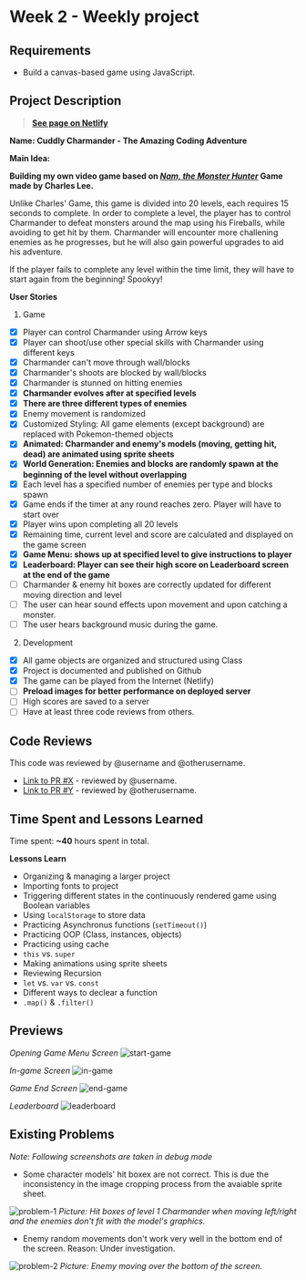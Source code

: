 # Week 2 - Weekly project

## Requirements

- Build a canvas-based game using JavaScript.

## Project Description

> **[See page on Netlify](https://cuddly-charmander.netlify.app/)**

**Name: Cuddly Charmander - The Amazing Coding Adventure**

**Main Idea:**

**Building my own video game based on [_Nam, the Monster Hunter_](https://github.com/coderschool/canvas_game_starter) Game made by Charles Lee.**

Unlike Charles' Game, this game is divided into 20 levels, each requires 15 seconds to complete. In order to complete a level, the player has to control Charmander to defeat monsters around the map using his Fireballs, while avoiding to get hit by them. Charmander will encounter more challening enemies as he progresses, but he will also gain powerful upgrades to aid his adventure.

If the player fails to complete any level within the time limit, they will have to start again from the beginning! Spookyy!

**User Stories**

1. Game

- [x] Player can control Charmander using Arrow keys
- [x] Player can shoot/use other special skills with Charmander using different keys
- [x] Charmander can't move through wall/blocks
- [x] Charmander's shoots are blocked by wall/blocks
- [x] Charmander is stunned on hitting enemies
- [x] **Charmander evolves after at specified levels**
- [x] **There are three different types of enemies**
- [x] Enemy movement is randomized
- [x] Customized Styling: All game elements (except background) are replaced with Pokemon-themed objects
- [x] **Animated: Charmander and enemy's models (moving, getting hit, dead) are animated using sprite sheets**
- [x] **World Generation: Enemies and blocks are randomly spawn at the beginning of the level without overlapping**
- [x] Each level has a specified number of enemies per type and blocks spawn
- [x] Game ends if the timer at any round reaches zero. Player will have to start over
- [x] Player wins upon completing all 20 levels
- [x] Remaining time, current level and score are calculated and displayed on the game screen
- [x] **Game Menu: shows up at specified level to give instructions to player**
- [x] **Leaderboard: Player can see their high score on Leaderboard screen at the end of the game**
- [ ] Charmander & enemy hit boxes are correctly updated for different moving direction and level
- [ ] The user can hear sound effects upon movement and upon catching a monster.
- [ ] The user hears background music during the game.

2. Development

- [x] All game objects are organized and structured using Class
- [x] Project is documented and published on Github
- [x] The game can be played from the Internet (Netlify)
- [ ] **Preload images for better performance on deployed server**
- [ ] High scores are saved to a server
- [ ] Have at least three code reviews from others.

## Code Reviews

This code was reviewed by @username and @otherusername.

- [Link to PR #X](#) - reviewed by @username.
- [Link to PR #Y](#) - reviewed by @otherusername.

## Time Spent and Lessons Learned

Time spent: **~40** hours spent in total.

**Lessons Learn**

- Organizing & managing a larger project
- Importing fonts to project
- Triggering different states in the continuously rendered game using Boolean variables
- Using `localStorage` to store data
- Practicing Asynchronus functions (`setTimeout()`)
- Practicing OOP (Class, instances, objects)
- Practicing using cache
- `this` vs. `super`
- Making animations using sprite sheets
- Reviewing Recursion
- `let` vs. `var` vs. `const`
- Different ways to declear a function
- `.map()` & `.filter()`

## Previews

_Opening Game Menu Screen_
![start-game](previews/start-game.png)

_In-game Screen_
![in-game](previews/in-game.png)

_Game End Screen_
![end-game](previews/end-game.png)

_Leaderboard_
![leaderboard](previews/leaderboard.png)

## Existing Problems

_Note: Following screenshots are taken in debug mode_

- Some character models' hit boxex are not correct. This is due the inconsistency in the image cropping process from the avaiable sprite sheet.

![problem-1](previews/problem-1.png)
_Picture: Hit boxes of level 1 Charmander when moving left/right and the enemies don't fit with the model's graphics._

- Enemy random movements don't work very well in the bottom end of the screen. Reason: Under investigation.

![problem-2](previews/problem-2.png)
_Picture: Enemy moving over the bottom of the screen._
